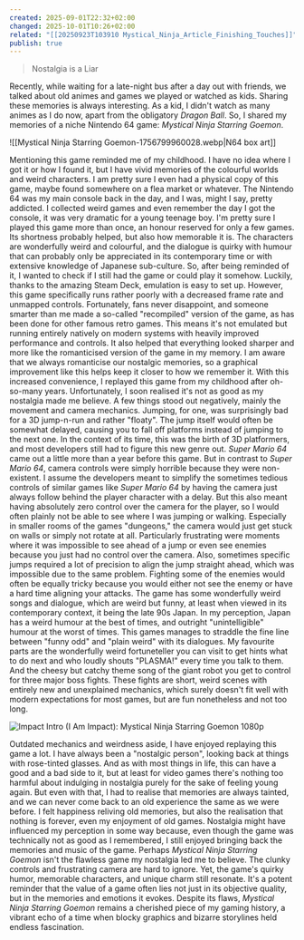 ```yaml
---
created: 2025-09-01T22:32+02:00
changed: 2025-10-01T10:26+02:00
related: "[[20250923T103910 Mystical_Ninja_Article_Finishing_Touches]]"
publish: true
---
```


> Nostalgia is a Liar

Recently, while waiting for a late-night bus after a day out with friends, we talked about old animes and games we played or watched as kids. Sharing these memories is always interesting. As a kid, I didn't watch as many animes as I do now, apart from the obligatory *Dragon Ball*. So, I shared my memories of a niche Nintendo 64 game: *Mystical Ninja Starring Goemon*.

![[Mystical Ninja Starring Goemon-1756799960028.webp|N64 box art]]

Mentioning this game reminded me of my childhood. I have no idea where I got it or how I found it, but I have vivid memories of the colourful worlds and weird characters.
I am pretty sure I even had a physical copy of this game, maybe found somewhere on a flea market or whatever. The Nintendo 64 was my main console back in the day, and I was, might I say, pretty addicted. I collected weird games and even remember the day I got the console, it was very dramatic for a young teenage boy.
I'm pretty sure I played this game more than once, an honour reserved for only a few games. Its shortness probably helped, but also how memorable it is. The characters are wonderfully weird and colourful, and the dialogue is quirky with humour that can probably only be appreciated in its contemporary time or with extensive knowledge of Japanese sub-culture.
So, after being reminded of it, I wanted to check if I still had the game or could play it somehow. Luckily, thanks to the amazing Steam Deck, emulation is easy to set up. However, this game specifically runs rather poorly with a decreased frame rate and unmapped controls. Fortunately, fans never disappoint, and someone smarter than me made a so-called "recompiled" version of the game, as has been done for other famous retro games. This means it's not emulated but running entirely natively on modern systems with heavily improved performance and controls. It also helped that everything looked sharper and more like the romanticised version of the game in my memory. I am aware that we always romanticise our nostalgic memories, so a graphical improvement like this helps keep it closer to how we remember it.
With this increased convenience, I replayed this game from my childhood after oh-so-many years. Unfortunately, I soon realised it's not as good as my nostalgia made me believe.
A few things stood out negatively, mainly the movement and camera mechanics. Jumping, for one, was surprisingly bad for a 3D jump-n-run and rather "floaty". The jump itself would often be somewhat delayed, causing you to fall off platforms instead of jumping to the next one.
In the context of its time, this was the birth of 3D platformers, and most developers still had to figure this new genre out. *Super Mario 64* came out a little more than a year before this game.
But in contrast to *Super Mario 64*, camera controls were simply horrible because they were non-existent. I assume the developers meant to simplify the sometimes tedious controls of similar games like *Super Mario 64* by having the camera just always follow behind the player character with a delay. But this also meant having absolutely zero control over the camera for the player, so I would often plainly not be able to see where I was jumping or walking. Especially in smaller rooms of the games "dungeons," the camera would just get stuck on walls or simply not rotate at all.
Particularly frustrating were moments where it was impossible to see ahead of a jump or even see enemies because you just had no control over the camera. Also, sometimes specific jumps required a lot of precision to align the jump straight ahead, which was impossible due to the same problem. Fighting some of the enemies would often be equally tricky because you would either not see the enemy or have a hard time aligning your attacks.
The game has some wonderfully weird songs and dialogue, which are weird but funny, at least when viewed in its contemporary context, it being the late 90s Japan. In my perception, Japan has a weird humour at the best of times, and outright "unintelligible" humour at the worst of times. This games manages to straddle the fine line between "funny odd" and "plain weird" with its dialogues.
My favourite parts are the wonderfully weird fortuneteller you can visit to get hints what to do next and who loudly shouts "PLASMA!" every time you talk to them. And the cheesy but catchy theme song of the giant robot you get to control for three major boss fights. These fights are short, weird scenes with entirely new and unexplained mechanics, which surely doesn't fit well with modern expectations for most games, but are fun nonetheless and not too long.

![Impact Intro (I Am Impact): Mystical Ninja Starring Goemon 1080p](https://www.youtube.com/watch?v=o8rjnI4S0H8&pp=ygUYZ29lbW9uIGltcGFjdCByb2JvdCBzb25n)

Outdated mechanics and weirdness aside, I have enjoyed replaying this game a lot. I have always been a "nostalgic person", looking back at things with rose-tinted glasses. And as with most things in life, this can have a good and a bad side to it, but at least for video games there's nothing too harmful about indulging in nostalgia purely for the sake of feeling young again.
But even with that, I had to realise that memories are always tainted, and we can never come back to an old experience the same as we were before. I felt happiness reliving old memories, but also the realisation that nothing is forever, even my enjoyment of old games.
Nostalgia might have influenced my perception in some way because, even though the game was technically not as good as I remembered, I still enjoyed bringing back the memories and music of the game.
Perhaps *Mystical Ninja Starring Goemon* isn't the flawless game my nostalgia led me to believe. The clunky controls and frustrating camera are hard to ignore. Yet, the game's quirky humor, memorable characters, and unique charm still resonate. It's a potent reminder that the value of a game often lies not just in its objective quality, but in the memories and emotions it evokes. Despite its flaws, *Mystical Ninja Starring Goemon* remains a cherished piece of my gaming history, a vibrant echo of a time when blocky graphics and bizarre storylines held endless fascination.
